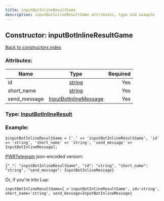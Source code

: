 ```yaml
---
title: inputBotInlineResultGame
description: inputBotInlineResultGame attributes, type and example
---
```

## Constructor: inputBotInlineResultGame  
[Back to constructors index](index.md)



### Attributes:

| Name     |    Type       | Required |
|----------|:-------------:|---------:|
|id|[string](../types/string.md) | Yes|
|short\_name|[string](../types/string.md) | Yes|
|send\_message|[InputBotInlineMessage](../types/InputBotInlineMessage.md) | Yes|



### Type: [InputBotInlineResult](../types/InputBotInlineResult.md)


### Example:

```
$inputBotInlineResultGame = ['_' => 'inputBotInlineResultGame', 'id' => 'string', 'short_name' => 'string', 'send_message' => InputBotInlineMessage];
```  

[PWRTelegram](https://pwrtelegram.xyz) json-encoded version:

```
{"_": "inputBotInlineResultGame", "id": "string", "short_name": "string", "send_message": InputBotInlineMessage}
```


Or, if you're into Lua:  


```
inputBotInlineResultGame={_='inputBotInlineResultGame', id='string', short_name='string', send_message=InputBotInlineMessage}

```


